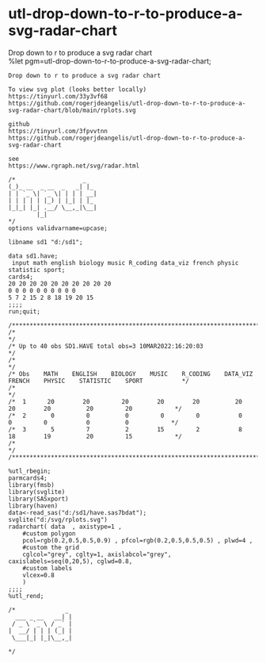 # utl-drop-down-to-r-to-produce-a-svg-radar-chart
Drop down to r to produce a svg radar chart  
    %let pgm=utl-drop-down-to-r-to-produce-a-svg-radar-chart;

    Drop down to r to produce a svg radar chart

    To view svg plot (looks better locally)
    https://tinyurl.com/33y3vf68
    https://github.com/rogerjdeangelis/utl-drop-down-to-r-to-produce-a-svg-radar-chart/blob/main/rplots.svg

    github
    https://tinyurl.com/3fpvvtnn
    https://github.com/rogerjdeangelis/utl-drop-down-to-r-to-produce-a-svg-radar-chart

    see
    https://www.rgraph.net/svg/radar.html

    /*                   _
    (_)_ __  _ __  _   _| |_
    | | `_ \| `_ \| | | | __|
    | | | | | |_) | |_| | |_
    |_|_| |_| .__/ \__,_|\__|
            |_|
    */
    options validvarname=upcase;

    libname sd1 "d:/sd1";

    data sd1.have;
     input math english biology music R_coding data_viz french physic statistic sport;
    cards4;
    20 20 20 20 20 20 20 20 20 20
    0 0 0 0 0 0 0 0 0 0
    5 7 2 15 2 8 18 19 20 15
    ;;;;
    run;quit;

    /**************************************************************************************************************************/
    /*                                                                                                                        */
    /* Up to 40 obs SD1.HAVE total obs=3 10MAR2022:16:20:03                                                                   */
    /*                                                                                                                        */
    /* Obs    MATH    ENGLISH    BIOLOGY    MUSIC    R_CODING    DATA_VIZ    FRENCH    PHYSIC    STATISTIC    SPORT           */
    /*                                                                                                                        */
    /*  1      20        20         20        20        20          20         20        20          20         20            */
    /*  2       0         0          0         0         0           0          0         0           0          0            */
    /*  3       5         7          2        15         2           8         18        19          20         15            */
    /*                                                                                                                        */
    /**************************************************************************************************************************/

    %utl_rbegin;
    parmcards4;
    library(fmsb)
    library(svglite)
    library(SASxport)
    library(haven)
    data<-read_sas("d:/sd1/have.sas7bdat");
    svglite("d:/svg/rplots.svg")
    radarchart( data  , axistype=1 ,
        #custom polygon
        pcol=rgb(0.2,0.5,0.5,0.9) , pfcol=rgb(0.2,0.5,0.5,0.5) , plwd=4 ,
        #custom the grid
        cglcol="grey", cglty=1, axislabcol="grey", caxislabels=seq(0,20,5), cglwd=0.8,
        #custom labels
        vlcex=0.8
        )
    ;;;;
    %utl_rend;

    /*              _
      ___ _ __   __| |
     / _ \ `_ \ / _` |
    |  __/ | | | (_| |
     \___|_| |_|\__,_|

    */









